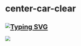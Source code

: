 # center-car-clear
[![Typing SVG](https://readme-typing-svg.demolab.com?font=Fira+Code&weight=600&duration=9000&pause=2000&center=%D0%9B%D0%9E%D0%96%D0%AC&vCenter=%D0%9B%D0%9E%D0%96%D0%AC&repeat=%D0%B8%D1%81%D1%82%D0%B8%D0%BD%D0%BD%D1%8B%D0%B9&width=580&height=40&lines=https%3A%2F%2FAPEXRARE2009.github.io%2Fcenter-car-clear)](https://apexrare2009.github.io/center-car-clear)
---
<img src="https://github.com/PUBG2009/center-car-clear/blob/main/bg-photo.png"/>
